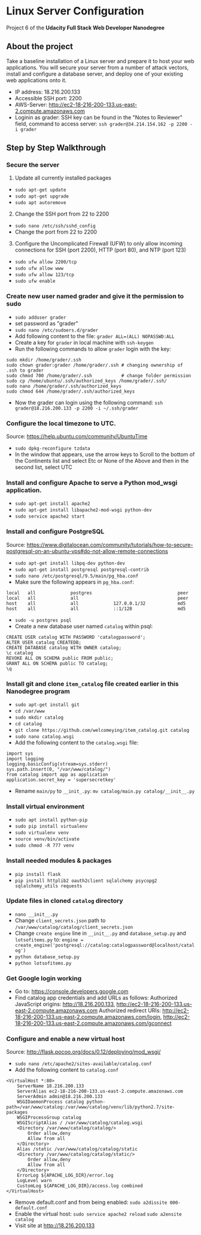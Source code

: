 # Linux Server Configuration
Project 6 of the **Udacity Full Stack Web Developer Nanodegree**

## About the project
Take a baseline installation of a Linux server and prepare it to host your web applications. You will secure your server from a number of attack vectors, install and configure a database server, and deploy one of your existing web applications onto it.

- IP address: 18.216.200.133
- Accessible SSH port: 2200
- AWS-Server: http://ec2-18-216-200-133.us-east-2.compute.amazonaws.com
- Loginin as grader: SSH key can be found in the "Notes to Reviewer" field, command to access server: 
`ssh grader@34.214.154.162 -p 2200 -i grader`

## Step by Step Walkthrough

### Secure the server
1. Update all currently installed packages
- `sudo apt-get update`
- `sudo apt-get upgrade`
- `sudo apt autoremove`

2. Change the SSH port from 22 to 2200
- `sudo nano /etc/ssh/sshd_config`
- Change the port from 22 to 2200

3. Configure the Uncomplicated Firewall (UFW) to only allow incoming connections for SSH (port 2200), HTTP (port 80), and NTP (port 123)
- `sudo ufw allow 2200/tcp`
- `sudo ufw allow www`
- `sudo ufw allow 123/tcp`
- `sudo ufw enable`

### Create new user named grader and give it the permission to sudo
- `sudo adduser grader`
- set password as "grader"
- `sudo nano /etc/sudoers.d/grader`
- Add following content to the file:
 `grader ALL=(ALL) NOPASSWD:ALL`
- Create a key for `grader` in local machine with `ssh-keygen`
- Run the following commands to allow `grader` login with the key:
```
sudo mkdir /home/grader/.ssh
sudo chown grader:grader /home/grader/.ssh # changing ownership of .ssh to grader
sudo chmod 700 /home/grader/.ssh           # change folder permission
sudo cp /home/ubuntu/.ssh/authorized_keys /home/grader/.ssh/
sudo nano /home/grader/.ssh/authorized_keys
sudo chmod 644 /home/grader/.ssh/authorized_keys
```
- Now the grader can login using the following command: `ssh grader@18.216.200.133 -p 2200 -i ~/.ssh/grader`

### Configure the local timezone to UTC.
Source: https://help.ubuntu.com/community/UbuntuTime
- `sudo dpkg-reconfigure tzdata`
- In the window that appears, use the arrow keys to Scroll to the bottom of the Continents list and select Etc or None of the Above and then in the second list, select UTC 

### Install and configure Apache to serve a Python mod_wsgi application.
- `sudo apt-get install apache2`
- `sudo apt-get install libapache2-mod-wsgi python-dev`
- `sudo service apache2 start`

### Install and configure PostgreSQL
Source: https://www.digitalocean.com/community/tutorials/how-to-secure-postgresql-on-an-ubuntu-vps#do-not-allow-remote-connections
- `sudo apt-get install libpq-dev python-dev`
- `sudo apt-get install postgresql postgresql-contrib`
- `sudo nano /etc/postgresql/9.5/main/pg_hba.conf`
- Make sure the following appears in `pg_hba.conf`:
```
local   all             postgres                                peer
local   all             all                                     peer
host    all             all             127.0.0.1/32            md5
host    all             all             ::1/128                 md5
```
- `sudo -u postgres psql`
- Create a new database user named `catalog` within psql:
```
CREATE USER catalog WITH PASSWORD 'catalogpassword';
ALTER USER catalog CREATEDB;
CREATE DATABASE catalog WITH OWNER catalog;
\c catalog
REVOKE ALL ON SCHEMA public FROM public;
GRANT ALL ON SCHEMA public TO catalog;
\q
```

### Install git and clone `item_catalog` file created earlier in this Nanodegree program
- `sudo apt-get install git`
- `cd /var/www`
- `sudo mkdir catalog`
- `cd catalog`
- `git clone https://github.com/welcomeying/item_catalog.git catalog`
- `sudo nano catalog.wsgi`
- Add the following content to the `catalog.wsgi` file:
```
import sys
import logging
logging.basicConfig(stream=sys.stderr)
sys.path.insert(0, "/var/www/catalog/")
from catalog import app as application
application.secret_key = 'supersecretkey'
```
- Rename `main/py` to `__init_.py`: `mv catalog/main.py catalog/__init__.py`

### Install virtual environment
- `sudo apt install python-pip`
- `sudo pip install virtualenv`
- `sudo virtualenv venv`
- `source venv/bin/activate`
- `sudo chmod -R 777 venv`

### Install needed modules & packages
- `pip install flask`
- `pip install httplib2 oauth2client sqlalchemy psycopg2 sqlalchemy_utils requests`

### Update files in cloned `catalog` directory
- `nano __init__.py`
- Change `client_secrets.json` path to `/var/www/catalog/catalog/client_secrets.json`
- Change `create engine` line in `__init__.py` and `database_setup.py` and `lotsofitems.py` to: `engine = create_engine('postgresql://catalog:catalogpassword@localhost/catalog')`
- `python database_setup.py`
- `python lotsofitems.py`

### Get Google login working
- Go to: https://console.developers.google.com
- Find catalog app credentials and add URLs as follows:
Authorized JavaScript origins: http://18.216.200.133, http://ec2-18-216-200-133.us-east-2.compute.amazonaws.com
Authorized redirect URIs: http://ec2-18-216-200-133.us-east-2.compute.amazonaws.com/login, http://ec2-18-216-200-133.us-east-2.compute.amazonaws.com/gconnect

### Configure and enable a new virtual host
Source: http://flask.pocoo.org/docs/0.12/deploying/mod_wsgi/
- `sudo nano /etc/apache2/sites-available/catalog.conf`
- Add the following content to `catalog.conf`
```
<VirtualHost *:80>
    ServerName 18.216.200.133
    ServerAlias ec2-18-216-200-133.us-east-2.compute.amazonaws.com
    ServerAdmin admin@18.216.200.133
    WSGIDaemonProcess catalog python-path=/var/www/catalog:/var/www/catalog/venv/lib/python2.7/site-packages
    WSGIProcessGroup catalog
    WSGIScriptAlias / /var/www/catalog/catalog.wsgi
    <Directory /var/www/catalog/catalog/>
        Order allow,deny
        Allow from all
    </Directory>
    Alias /static /var/www/catalog/catalog/static
    <Directory /var/www/catalog/catalog/static/>
        Order allow,deny
        Allow from all
    </Directory>
    ErrorLog ${APACHE_LOG_DIR}/error.log
    LogLevel warn
    CustomLog ${APACHE_LOG_DIR}/access.log combined
</VirtualHost>
```
- Remove default.conf and from being enabled:
`sudo a2dissite 000-default.conf`
- Enable the virtual host:
`sudo service apache2 reload`
`sudo a2ensite catalog`
- Visit site at http://18.216.200.133

